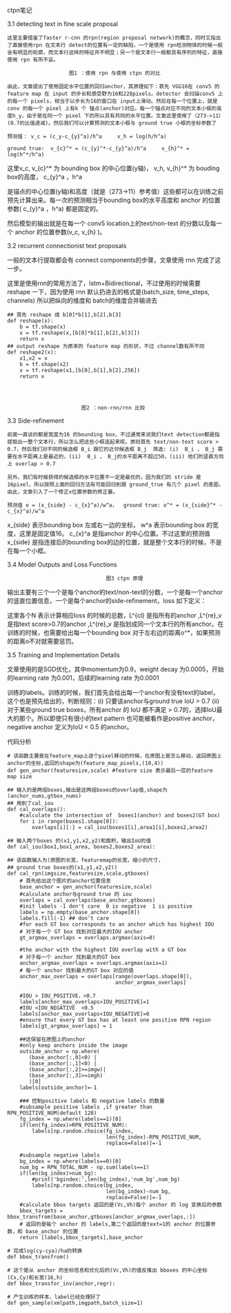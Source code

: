 

ctpn笔记

3.1 detecting text in fine scale proposal

	这里主要借鉴了faster r-cnn 的rpn(region proposal network)的概念，同时又指出了直接使用rpn 在文本行 detect的位置有一定的缺陷，一个是使用 rpn检测物体的时候一般会有明显的轮廓，而文本行这样的特征并不明显；另一个是文本行一般都具有序列的特征，直接使用 rpn 有所不妥。

						图1 ：使用 rpn 与使用 ctpn 的对比

	由此，文章提出了使用固定水平位置的回归anchor，其原理如下：首先 VGG16在 conv5 的 feature map 在 input 的步长和感受野为16和228pixels。detector 会扫描conv5 上的每一个 pixels，相当于以步长为16的窗口在 input上滑动。然后在每一个位置上，就是 conv 的每一个 pixel 上有k 个 锚点(anchor)对应。每一个锚点对应不同的文本小框的高度h_y，由于是在同一个 pixel 下的所以具有共同的水平位置。文章这里使用了（273->11）(0.7的比值递减)。然后我们可以计算预测的文本小框与 ground true 小框的坐标参数了

	预测值： v_c = (c_y-c_{y}^a)/h^a     v_h = log(h/h^a)

	ground true:  v_{c}^* = (c_{y}^*-c_{y}^a)/h^a     v_{h}^* = log(h^*/h^a)

 这里v_c, v_{c}^* 为 bounding box 的中心位置(y轴)， v_h, v_{h}^*  为 bouding box的高度， c_{y}^a ，h^a 

是锚点的中心位置(y轴)和高度（就是（273->11）参考值）这些都可以在训练之前预先计算出来。每一次的预测相当于bounding box的水平高度和 anchor 的位置参数( c_{y}^a ，h^a) 都是固定的。

然后模型的输出就是在每一个 conv5 location上的text/non-text 的分数以及每一个 anchor 的位置参数(v_c, v_{h} )。



3.2 recurrent connectionist text proposals

一般的文本行提取都会有 connect components的步骤，文章使用 rnn 完成了这一步。

这里是使用rnn的常用方法了，lstm+Bidirectional，不过使用的时候需要 reshape 一下，因为使用 rnn 默认扔进去的格式是(batch_size, time_steps, channels) 所以把纵向的维度和 batch的维度合并输进去

    ## 首先 reshape 成 b[0]*b[1],b[2],b[3]
    def reshape(x):
        b = tf.shape(x)
        x = tf.reshape(x,[b[0]*b[1],b[2],b[3]])
        return x
    ## output reshape 为原来的 feature map 的形状，不过 channel数有所不同
    def reshape2(x):
        x1,x2 = x
        b = tf.shape(x2)
        x = tf.reshape(x1,[b[0],b[1],b[2],256])
        return x 
    



							图2 ：non-rnn/rnn 比较

3.3 Side-refinement

	前面一直谈的都是宽度为16 的bounding box，不过通常来说我们text detection都是指提取出一整个文本行，所以怎么把这些小框连起来呢。原则首先 text/non-text score > 0.7，然后我们对不同的候选框 B_i 跟它的近邻候选框 B_j  筛选: (i)  B_i ， B_j 需要在水平距离上是最近的，(ii)  B_i ， B_j的水平距离不超过50，(iii) 他们的竖直方向上 overlap > 0.7 

 	另外，我们有时候获得的候选框的水平位置不一定是最优的，因为我们的 stride 是16pixel，所以按照上面的回归方法有可能回归到跟 ground_true 有几个 pixel 的差距。由此，文章引入了一个修正x位置参数的修正量。

	预测值 o = (x_{side} - c_{x}^a)/w^a，  ground true: o^* = (x_{side}^* - c_{x}^a)/w^a 

x_{side} 表示bounding box 左或右一边的坐标， w^a 表示bounding box 的宽度，这里是固定值16。 c_{x}^a 是指anchor 的中心位置。不过这里的预测值x_{side} 是指连接后的bounding box的边的位置，就是整个文本行的时候，不是在每一个小框。



3.4 Model Outputs and Loss Functions



									图3 ctpn 原理

输出主要有三个一个是每个anchor的text/non-text的分数，一个是每一个anchor 的竖直位置信息，一个是每个anchor的side-refinement，loss 如下定义：



这里各个N 表示计算相应loss 的时候的总数，L^{cl} 是指所有的anchor ,L^{re}_v 是指text score>0.7的anchor ,L^{re}_v  是指划成同一个文本行的所有anchor。在训练的时候，也需要给出每一个bounding box 对于左右边的距离o^*，如果预测的距离o不对就需要惩罚。



3.5 Training and Implementation Details

文章使用的是SGD优化，其中momentum为0.9，weight decay 为0.0005，开始的learning rate 为0.001，后续的learning rate 为0.0001

训练的labels。训练的时候，我们首先会给出每一个anchor有没有text的label，这个也是预先给出的，判断规则：(i) 只要该anchor与ground true IoU > 0.7 (ii) 对于某些ground true boxes，所有anchor 的 IoU 都不满足 > 0.7的，选择IoU最大的那个。所以即使只有很小的text pattern 也可能被看作是positive anchor，negative anchor 定义为IoU < 0.5 的anchor。





代码分析

    # 该函数主要是在feature_map上逐个pixel移动的时候，在原图上是怎么移动，返回原图上anchor的坐标,返回的shape为(feature_map_pixels,(10,4))
    def gen_anchor(featuresize,scale) #feature size 表示最后一层的feature map size
    
    ## 输入的是两组boxes,输出是这两组boxes的overlap值,shape为(anchor_nums,gtbox_nums)
    ## 用到了cal_iou
    def cal_overlaps():
        #calculate the intersection of  boxes1(anchor) and boxes2(GT box)
        for i in range(boxes1.shape[0]):
            overlaps[i][:] = cal_iou(boxes1[i],area1[i],boxes2,area2)
           
    ## 输入两个boxes 的(x1,y1,x2,y2)和面积，输出IoU的值
    def cal_iou(box1,box1_area, boxes2,boxes2_area):
        
    ## 该函数输入为(原图的长宽，featuremap的长宽，缩小的尺寸，
    ## ground true boxes的(x1,y1,x2,y2))
    def cal_rpn(imgsize,featuresize,scale,gtboxes)
    	# 首先给出这个图片的anchor位置信息
        base_anchor = gen_anchor(featuresize,scale)
        #calculate anchor与ground true 的 iou
        overlaps = cal_overlaps(base_anchor,gtboxes)
        #init labels -1 don't care  0 is negative  1 is positive
        labels = np.empty(base_anchor.shape[0])
        labels.fill(-1) ## don't care
        #for each GT box corresponds to an anchor which has highest IOU 
        # 对于每一个 GT box 找到对应最大的IOU anchor
        gt_argmax_overlaps = overlaps.argmax(axis=0)
        
        #the anchor with the highest IOU overlap with a GT box
        # 对于每一个 anchor 找到最大的GT box
        anchor_argmax_overlaps = overlaps.argmax(axis=1)
        # 每一个 anchor 找到最大的GT box 对应的值
        anchor_max_overlaps = overlaps[range(overlaps.shape[0]),
                                       anchor_argmax_overlaps] 
        
        #IOU > IOU_POSITIVE，>0.7 
        labels[anchor_max_overlaps>IOU_POSITIVE]=1
        #IOU <IOU_NEGATIVE  <0.5
        labels[anchor_max_overlaps<IOU_NEGATIVE]=0
        #ensure that every GT box has at least one positive RPN region
        labels[gt_argmax_overlaps] = 1
    	
    	##这保留在原图上的anchor 
        #only keep anchors inside the image
        outside_anchor = np.where(
           (base_anchor[:,0]<0) |
           (base_anchor[:,1]<0) |
           (base_anchor[:,2]>=imgw)|
           (base_anchor[:,3]>=imgh)
           )[0]
        labels[outside_anchor]=-1
    
        ### 控制positive labels 和 negative labels 的数量
        #subsample positive labels ,if greater than RPN_POSITIVE_NUM(default 128)
        fg_index = np.where(labels==1)[0]
        if(len(fg_index)>RPN_POSITIVE_NUM):
            labels[np.random.choice(fg_index,
                                    len(fg_index)-RPN_POSITIVE_NUM,
                                    replace=False)]=-1
    
        #subsample negative labels 
        bg_index = np.where(labels==0)[0]
        num_bg = RPN_TOTAL_NUM - np.sum(labels==1)
        if(len(bg_index)>num_bg):
            #print('bgindex:',len(bg_index),'num_bg',num_bg)
            labels[np.random.choice(bg_index,
                                    len(bg_index)-num_bg,
                                    replace=False)]=-1
        #calculate bbox targets 返回的是(Vc,Vh)每个 anchor 的 log 变换后的参数
        bbox_targets = bbox_transfrom(base_anchor,gtboxes[anchor_argmax_overlaps,:])
        # 返回的是每个 anchor 的 labels,第二个返回的是text=1的 anchor 的位置参数，和 base_anchor 的位置
        return [labels,bbox_targets],base_anchor
    
    # 完成log(cy-cya)/ha的转换
    def bbox_transfrom() 
    
    # 这个是从 anchor 的坐标信息和优化后的(Vc,Vh)的值反推出 bboxes 的中心坐标(Cx,Cy)和长宽(16,h)
    def bbox_transfor_inv(anchor,regr):
    
    # 产生训练的样本，label已经处理好了
    def gen_sample(xmlpath,imgpath,batch_size=1)




